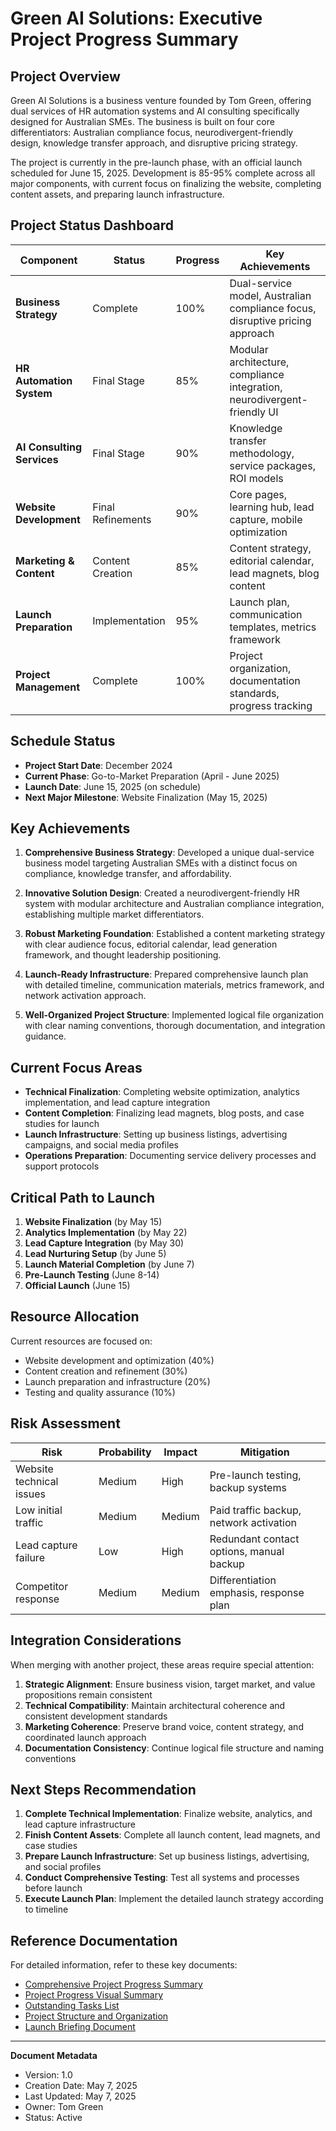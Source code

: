 # Green AI Solutions: Executive Project Progress Summary

## Project Overview

Green AI Solutions is a business venture founded by Tom Green, offering dual services of HR automation systems and AI consulting specifically designed for Australian SMEs. The business is built on four core differentiators: Australian compliance focus, neurodivergent-friendly design, knowledge transfer approach, and disruptive pricing strategy.

The project is currently in the pre-launch phase, with an official launch scheduled for June 15, 2025. Development is 85-95% complete across all major components, with current focus on finalizing the website, completing content assets, and preparing launch infrastructure.

## Project Status Dashboard

| Component | Status | Progress | Key Achievements |
|-----------|--------|----------|-----------------|
| **Business Strategy** | Complete | 100% | Dual-service model, Australian compliance focus, disruptive pricing approach |
| **HR Automation System** | Final Stage | 85% | Modular architecture, compliance integration, neurodivergent-friendly UI |
| **AI Consulting Services** | Final Stage | 90% | Knowledge transfer methodology, service packages, ROI models |
| **Website Development** | Final Refinements | 90% | Core pages, learning hub, lead capture, mobile optimization |
| **Marketing & Content** | Content Creation | 85% | Content strategy, editorial calendar, lead magnets, blog content |
| **Launch Preparation** | Implementation | 95% | Launch plan, communication templates, metrics framework |
| **Project Management** | Complete | 100% | Project organization, documentation standards, progress tracking |

## Schedule Status

* **Project Start Date**: December 2024
* **Current Phase**: Go-to-Market Preparation (April - June 2025)
* **Launch Date**: June 15, 2025 (on schedule)
* **Next Major Milestone**: Website Finalization (May 15, 2025)

## Key Achievements

1. **Comprehensive Business Strategy**: Developed a unique dual-service business model targeting Australian SMEs with a distinct focus on compliance, knowledge transfer, and affordability.

2. **Innovative Solution Design**: Created a neurodivergent-friendly HR system with modular architecture and Australian compliance integration, establishing multiple market differentiators.

3. **Robust Marketing Foundation**: Established a content marketing strategy with clear audience focus, editorial calendar, lead generation framework, and thought leadership positioning.

4. **Launch-Ready Infrastructure**: Prepared comprehensive launch plan with detailed timeline, communication materials, metrics framework, and network activation approach.

5. **Well-Organized Project Structure**: Implemented logical file organization with clear naming conventions, thorough documentation, and integration guidance.

## Current Focus Areas

* **Technical Finalization**: Completing website optimization, analytics implementation, and lead capture integration
* **Content Completion**: Finalizing lead magnets, blog posts, and case studies for launch
* **Launch Infrastructure**: Setting up business listings, advertising campaigns, and social media profiles
* **Operations Preparation**: Documenting service delivery processes and support protocols

## Critical Path to Launch

1. **Website Finalization** (by May 15)
2. **Analytics Implementation** (by May 22)
3. **Lead Capture Integration** (by May 30)
4. **Lead Nurturing Setup** (by June 5)
5. **Launch Material Completion** (by June 7)
6. **Pre-Launch Testing** (June 8-14)
7. **Official Launch** (June 15)

## Resource Allocation

Current resources are focused on:

* Website development and optimization (40%)
* Content creation and refinement (30%)
* Launch preparation and infrastructure (20%)
* Testing and quality assurance (10%)

## Risk Assessment

| Risk | Probability | Impact | Mitigation |
|------|------------|--------|------------|
| Website technical issues | Medium | High | Pre-launch testing, backup systems |
| Low initial traffic | Medium | Medium | Paid traffic backup, network activation |
| Lead capture failure | Low | High | Redundant contact options, manual backup |
| Competitor response | Medium | Medium | Differentiation emphasis, response plan |

## Integration Considerations

When merging with another project, these areas require special attention:

1. **Strategic Alignment**: Ensure business vision, target market, and value propositions remain consistent
2. **Technical Compatibility**: Maintain architectural coherence and consistent development standards
3. **Marketing Coherence**: Preserve brand voice, content strategy, and coordinated launch approach
4. **Documentation Consistency**: Continue logical file structure and naming conventions

## Next Steps Recommendation

1. **Complete Technical Implementation**: Finalize website, analytics, and lead capture infrastructure
2. **Finish Content Assets**: Complete all launch content, lead magnets, and case studies
3. **Prepare Launch Infrastructure**: Set up business listings, advertising, and social profiles
4. **Conduct Comprehensive Testing**: Test all systems and processes before launch
5. **Execute Launch Plan**: Implement the detailed launch strategy according to timeline

## Reference Documentation

For detailed information, refer to these key documents:

* [Comprehensive Project Progress Summary](Comprehensive_Project_Progress_Summary.md)
* [Project Progress Visual Summary](Project_Progress_Visual_Summary.md)
* [Outstanding Tasks List](Outstanding_Tasks_List.md)
* [Project Structure and Organization](Project_Structure_and_Organization.md)
* [Launch Briefing Document](../../Launch_Preparation/Launch_Planning/launch_briefing_document.md)

---

**Document Metadata**
- Version: 1.0
- Creation Date: May 7, 2025
- Last Updated: May 7, 2025
- Owner: Tom Green
- Status: Active